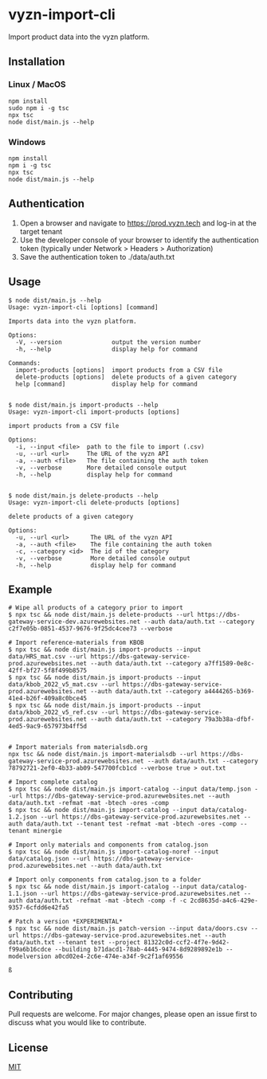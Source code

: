 # vyzn-import-cli

Import product data into the vyzn platform.

## Installation

### Linux / MacOS

```
npm install
sudo npm i -g tsc
npx tsc
node dist/main.js --help
```

### Windows

```
npm install
npm i -g tsc
npx tsc
node dist/main.js --help
```

## Authentication

1. Open a browser and navigate to https://prod.vyzn.tech and log-in at the target tenant
2. Use the developer console of your browser to identify the authentication token (typically under Network > Headers > Authorization)
3. Save the authentication token to ./data/auth.txt

## Usage

```
$ node dist/main.js --help
Usage: vyzn-import-cli [options] [command]

Imports data into the vyzn platform.

Options:
  -V, --version              output the version number
  -h, --help                 display help for command

Commands:
  import-products [options]  import products from a CSV file
  delete-products [options]  delete products of a given category
  help [command]             display help for command


$ node dist/main.js import-products --help
Usage: vyzn-import-cli import-products [options]

import products from a CSV file

Options:
  -i, --input <file>  path to the file to import (.csv)
  -u, --url <url>     The URL of the vyzn API
  -a, --auth <file>   The file containing the auth token
  -v, --verbose       More detailed console output
  -h, --help          display help for command


$ node dist/main.js delete-products --help
Usage: vyzn-import-cli delete-products [options]

delete products of a given category

Options:
  -u, --url <url>      The URL of the vyzn API
  -a, --auth <file>    The file containing the auth token
  -c, --category <id>  The id of the category
  -v, --verbose        More detailed console output
  -h, --help           display help for command
```
## Example

```
# Wipe all products of a category prior to import
$ npx tsc && node dist/main.js delete-products --url https://dbs-gateway-service-dev.azurewebsites.net --auth data/auth.txt --category c2f7e05b-0851-4537-9676-9f25dc4cee73 --verbose

# Import reference-materials from KBOB
$ npx tsc && node dist/main.js import-products --input data/HRS_mat.csv --url https://dbs-gateway-service-prod.azurewebsites.net --auth data/auth.txt --category a7ff1589-0e8c-42ff-bf27-5f8f499b8575
$ npx tsc && node dist/main.js import-products --input data/kbob_2022_v5_mat.csv --url https://dbs-gateway-service-prod.azurewebsites.net --auth data/auth.txt --category a4444265-b369-41e4-b26f-409a8c0bce45
$ npx tsc && node dist/main.js import-products --input data/kbob_2022_v5_ref.csv --url https://dbs-gateway-service-prod.azurewebsites.net --auth data/auth.txt --category 79a3b38a-dfbf-4ed5-9ac9-657973b4ff5d


# Import materials from materialsdb.org
npx tsc && node dist/main.js import-materialsdb --url https://dbs-gateway-service-prod.azurewebsites.net --auth data/auth.txt --category 78792721-2ef0-4b33-ab09-547700fcb1cd --verbose true > out.txt

# Import complete catalog
$ npx tsc && node dist/main.js import-catalog --input data/temp.json --url https://dbs-gateway-service-prod.azurewebsites.net --auth data/auth.txt -refmat -mat -btech -ores -comp
$ npx tsc && node dist/main.js import-catalog --input data/catalog-1.2.json --url https://dbs-gateway-service-prod.azurewebsites.net --auth data/auth.txt --tenant test -refmat -mat -btech -ores -comp --tenant minergie

# Import only materials and components from catalog.json
$ npx tsc && node dist/main.js import-catalog-noref --input data/catalog.json --url https://dbs-gateway-service-prod.azurewebsites.net --auth data/auth.txt

# Import only components from catalog.json to a folder
$ npx tsc && node dist/main.js import-catalog --input data/catalog-1.1.json --url https://dbs-gateway-service-prod.azurewebsites.net --auth data/auth.txt -refmat -mat -btech -comp -f -c 2cd8635d-a4c6-429e-9357-6cfdd6e42fa5 

# Patch a version *EXPERIMENTAL*
$ npx tsc && node dist/main.js patch-version --input data/doors.csv --url https://dbs-gateway-service-prod.azurewebsites.net --auth data/auth.txt --tenant test --project 81322c0d-ccf2-4f7e-9d42-f99a6b16cdce --building b71dacd1-78ab-4445-9474-8d9289892e1b --modelversion a0cd02e4-2c6e-474e-a34f-9c2f1af69556

ß
```

## Contributing
Pull requests are welcome. For major changes, please open an issue first to discuss what you would like to contribute.

## License
[MIT](https://choosealicense.com/licenses/mit/)
